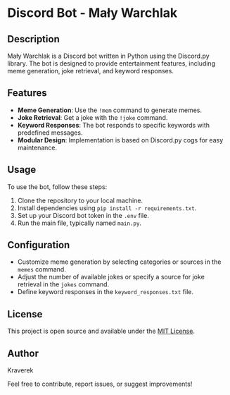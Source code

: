 # Discord Bot - Mały Warchlak

## Description

Mały Warchlak is a Discord bot written in Python using the Discord.py library. The bot is designed to provide entertainment features, including meme generation, joke retrieval, and keyword responses.

## Features

- **Meme Generation**: Use the `!mem` command to generate memes.
- **Joke Retrieval**: Get a joke with the `!joke` command.
- **Keyword Responses**: The bot responds to specific keywords with predefined messages.
- **Modular Design**: Implementation is based on Discord.py cogs for easy maintenance.

## Usage

To use the bot, follow these steps:

1. Clone the repository to your local machine.
2. Install dependencies using `pip install -r requirements.txt`.
3. Set up your Discord bot token in the `.env` file.
4. Run the main file, typically named `main.py`.

## Configuration

- Customize meme generation by selecting categories or sources in the `memes` command.
- Adjust the number of available jokes or specify a source for joke retrieval in the `jokes` command.
- Define keyword responses in the `keyword_responses.txt` file.

## License

This project is open source and available under the [MIT License](LICENSE).

## Author

Kraverek

Feel free to contribute, report issues, or suggest improvements!

